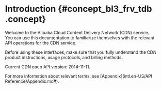 # Introduction {#concept_bl3_frv_tdb .concept}

Welcome to the Alibaba Cloud Content Delivery Network \(CDN\) service. You can use this documentation to familiarize themselves with the relevant API operations for the CDN service.

Before using these interfaces, make sure that you fully understand the CDN product instructions, usage protocols, and billing methods.

Current CDN open API version: 2014-11-11.

For more information about relevant terms, see [Appendix](intl.en-US/API Reference/Appendix.md#).


